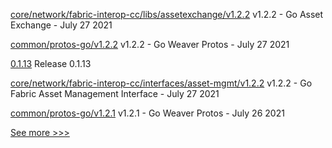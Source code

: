 
[core/network/fabric-interop-cc/libs/assetexchange/v1.2.2](https://github.com/hyperledger-labs/weaver-dlt-interoperability/releases/tag/core/network/fabric-interop-cc/libs/assetexchange/v1.2.2) v1.2.2 - Go Asset Exchange - July 27 2021

[common/protos-go/v1.2.2](https://github.com/hyperledger-labs/weaver-dlt-interoperability/releases/tag/common/protos-go/v1.2.2) v1.2.2 - Go Weaver Protos - July 27 2021

[0.1.13](https://github.com/hyperledger/indy-sdk-react-native/releases/tag/0.1.13) Release 0.1.13

[core/network/fabric-interop-cc/interfaces/asset-mgmt/v1.2.2](https://github.com/hyperledger-labs/weaver-dlt-interoperability/releases/tag/core/network/fabric-interop-cc/interfaces/asset-mgmt/v1.2.2) v1.2.2 - Go Fabric Asset Management Interface - July 27 2021

[common/protos-go/v1.2.1](https://github.com/hyperledger-labs/weaver-dlt-interoperability/releases/tag/common/protos-go/v1.2.1) v1.2.1 - Go Weaver Protos - July 26 2021


[See more >>>](https://start-here.hyperledger.org/releases)

